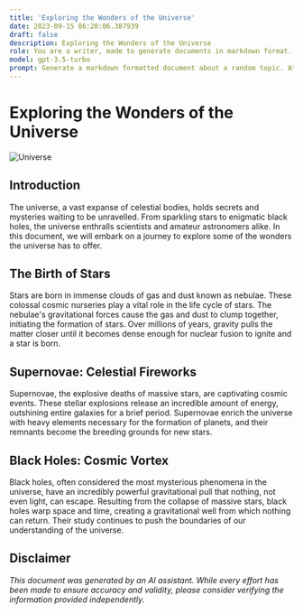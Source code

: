```yaml
---
title: 'Exploring the Wonders of the Universe'
date: 2023-09-15 06:20:06.387939
draft: false
description: Exploring the Wonders of the Universe
role: You are a writer, made to generate documents in markdown format. It is very important that all of the documents you generate are in valid markdown format.
model: gpt-3.5-turbo
prompt: Generate a markdown formatted document about a random topic. At the bottom, include a disclaimer explaining that the document was generated by you. The first line of the document should be the title. Make sure that the entire document is in proper markdown format, using a mix of various tags to make the document visually appealing.
---
```


# Exploring the Wonders of the Universe

![Universe](https://images.unsplash.com/photo-1560807707-224eb52e2039)

## Introduction
The universe, a vast expanse of celestial bodies, holds secrets and mysteries waiting to be unravelled. From sparkling stars to enigmatic black holes, the universe enthralls scientists and amateur astronomers alike. In this document, we will embark on a journey to explore some of the wonders the universe has to offer.

## The Birth of Stars
Stars are born in immense clouds of gas and dust known as nebulae. These colossal cosmic nurseries play a vital role in the life cycle of stars. The nebulae's gravitational forces cause the gas and dust to clump together, initiating the formation of stars. Over millions of years, gravity pulls the matter closer until it becomes dense enough for nuclear fusion to ignite and a star is born.

## Supernovae: Celestial Fireworks
Supernovae, the explosive deaths of massive stars, are captivating cosmic events. These stellar explosions release an incredible amount of energy, outshining entire galaxies for a brief period. Supernovae enrich the universe with heavy elements necessary for the formation of planets, and their remnants become the breeding grounds for new stars.

## Black Holes: Cosmic Vortex
Black holes, often considered the most mysterious phenomena in the universe, have an incredibly powerful gravitational pull that nothing, not even light, can escape. Resulting from the collapse of massive stars, black holes warp space and time, creating a gravitational well from which nothing can return. Their study continues to push the boundaries of our understanding of the universe.

## Disclaimer
*This document was generated by an AI assistant. While every effort has been made to ensure accuracy and validity, please consider verifying the information provided independently.*